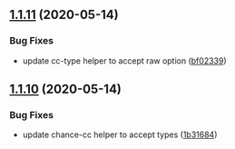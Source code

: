 ## [1.1.11](https://github.com/rajasegar/ember-chance/compare/v1.1.10...v1.1.11) (2020-05-14)


### Bug Fixes

* update cc-type helper to accept raw option ([bf02339](https://github.com/rajasegar/ember-chance/commit/bf02339a175e0b073a71419fdcdc3d9fef4c3f7f))

## [1.1.10](https://github.com/rajasegar/ember-chance/compare/v1.1.9...v1.1.10) (2020-05-14)


### Bug Fixes

* update chance-cc helper to accept types ([1b31684](https://github.com/rajasegar/ember-chance/commit/1b316842dbe946265a558893ab4132258994ec48))
